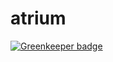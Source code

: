 # atrium
[![Greenkeeper badge](https://badges.greenkeeper.io/openlattice/atrium.svg)](https://greenkeeper.io/)